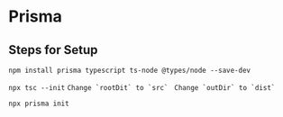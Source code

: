 # Prisma

## Steps for Setup

```npm install prisma typescript ts-node @types/node --save-dev```

```npx tsc --init```
```Change `rootDit` to `src` ```
``` Change `outDir` to `dist` ```

```npx prisma init```